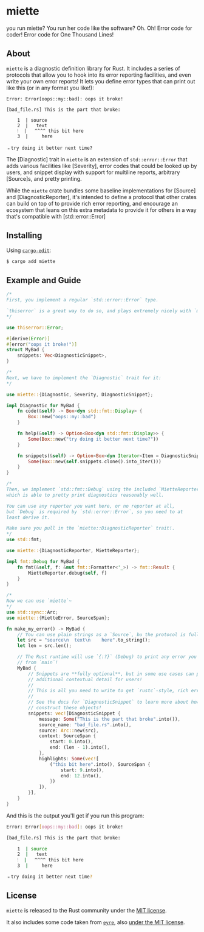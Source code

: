 # miette

you run miette? You run her code like the software? Oh. Oh! Error code for
coder! Error code for One Thousand Lines!

## About

`miette` is a diagnostic definition library for Rust. It includes a series of
protocols that allow you to hook into its error reporting facilities, and even
write your own error reports! It lets you define error types that can print out
like this (or in any format you like!):

```console
Error: Error[oops::my::bad]: oops it broke!

[bad_file.rs] This is the part that broke:

    1  | source
    2  |   text
    ⫶  |   ^^^^ this bit here
    3  |     here

﹦try doing it better next time?
```

The [Diagnostic] trait in `miette` is an extension of `std::error::Error` that
adds various facilities like [Severity], error codes that could be looked up
by users, and snippet display with support for multiline reports, arbitrary
[Source]s, and pretty printing.

While the `miette` crate bundles some baseline implementations for [Source]
and [DiagnosticReporter], it's intended to define a protocol that other crates
can build on top of to provide rich error reporting, and encourage an
ecosystem that leans on this extra metadata to provide it for others in a way
that's compatible with [std::error::Error]

## Installing

Using [`cargo-edit`](https://crates.io/crates/cargo-edit):

```sh
$ cargo add miette
```

## Example and Guide

```rust
/*
First, you implement a regular `std::error::Error` type.

`thiserror` is a great way to do so, and plays extremely nicely with `miette`!
*/

use thiserror::Error;

#[derive(Error)]
#[error("oops it broke!")]
struct MyBad {
    snippets: Vec<DiagnosticSnippet>,
}

/*
Next, we have to implement the `Diagnostic` trait for it:
*/

use miette::{Diagnostic, Severity, DiagnosticSnippet};

impl Diagnostic for MyBad {
    fn code(&self) -> Box<dyn std::fmt::Display> {
        Box::new("oops::my::bad")
    }

    fn help(&self) -> Option<Box<dyn std::fmt::Display>> {
        Some(Box::new("try doing it better next time?"))
    }

    fn snippets(&self) -> Option<Box<dyn Iterator<Item = DiagnosticSnippet>>> {
        Some(Box::new(self.snippets.clone().into_iter()))
    }
}

/*
Then, we implement `std::fmt::Debug` using the included `MietteReporter`,
which is able to pretty print diagnostics reasonably well.

You can use any reporter you want here, or no reporter at all,
but `Debug` is required by `std::error::Error`, so you need to at
least derive it.

Make sure you pull in the `miette::DiagnosticReporter` trait!.
*/
use std::fmt;

use miette::{DiagnosticReporter, MietteReporter};

impl fmt::Debug for MyBad {
    fn fmt(&self, f: &mut fmt::Formatter<'_>) -> fmt::Result {
        MietteReporter.debug(self, f)
    }
}

/*
Now we can use `miette`~
*/
use std::sync::Arc;
use miette::{MietteError, SourceSpan};

fn make_my_error() -> MyBad {
    // You can use plain strings as a `Source`, bu the protocol is fully extensible!
    let src = "source\n  text\n    here".to_string();
    let len = src.len();

    // The Rust runtime will use `{:?}` (Debug) to print any error you return
    // from `main`!
    MyBad {
        // Snippets are **fully optional**, but in some use cases can provide
        // additional contextual detail for users!
        //
        // This is all you need to write to get `rustc`-style, rich error reports!
        //
        // See the docs for `DiagnosticSnippet` to learn more about how to
        // construct these objects!
        snippets: vec![DiagnosticSnippet {
            message: Some("This is the part that broke".into()),
            source_name: "bad_file.rs".into(),
            source: Arc::new(src),
            context: SourceSpan {
                start: 0.into(),
                end: (len - 1).into(),
            },
            highlights: Some(vec![
                ("this bit here".into(), SourceSpan {
                    start: 9.into(),
                    end: 12.into(),
                })
            ]),
        }],
    }
}
```

And this is the output you'll get if you run this program:

```sh
Error: Error[oops::my::bad]: oops it broke!

[bad_file.rs] This is the part that broke:

    1  | source
    2  |   text
    ⫶  |   ^^^^ this bit here
    3  |     here

﹦try doing it better next time?
```

## License

`miette` is released to the Rust community under the [MIT license](./LICENSE).

It also includes some code taken from [`eyre`](https://github.com/yaahc/eyre),
also [under the MIT license](https://github.com/yaahc/eyre#license).
